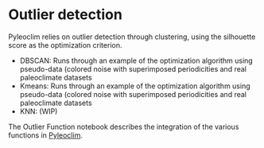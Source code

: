# Outlier detection

Pyleoclim relies on outlier detection through clustering, using the silhouette score as the optimization criterion. 

* DBSCAN: Runs through an example of the optimization algorithm using pseudo-data (colored noise with superimposed periodicities and real paleoclimate datasets
* Kmeans: Runs through an example of the optimization algorithm using pseudo-data (colored noise with superimposed periodicities and real paleoclimate datasets
* KNN: (WIP)

The Outlier Function notebook describes the integration of the various functions in [Pyleoclim](https://pyleoclim-util.readthedocs.io/). 

